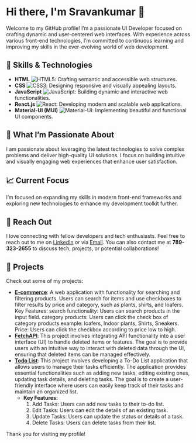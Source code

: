 # Hi there, I'm Sravankumar 👋

Welcome to my GitHub profile! I’m a passionate UI Developer focused on crafting dynamic and user-centered web interfaces. With experience across various front-end technologies, I’m committed to continuous learning and improving my skills in the ever-evolving world of web development.

## 🚀 Skills & Technologies

- **HTML** ![HTML5](https://img.shields.io/badge/HTML5-E34F26?style=flat&logo=html5&logoColor=white): Crafting semantic and accessible web structures.
- **CSS** ![CSS3](https://img.shields.io/badge/CSS3-1572B6?style=flat&logo=css3&logoColor=white): Designing responsive and visually appealing layouts.
- **JavaScript** ![JavaScript](https://img.shields.io/badge/JavaScript-F7DF1C?style=flat&logo=javascript&logoColor=black): Building dynamic and interactive web functionalities.
- **React.js** ![React](https://img.shields.io/badge/React-61DAFB?style=flat&logo=react&logoColor=black): Developing modern and scalable web applications.
- **Material-UI (MUI)** ![Material-UI](https://img.shields.io/badge/Material--UI-0081CB?style=flat&logo=mui&logoColor=white): Implementing beautiful and functional UI components.

## 🌟 What I’m Passionate About

I am passionate about leveraging the latest technologies to solve complex problems and deliver high-quality UI solutions. I focus on building intuitive and visually engaging web experiences that enhance user satisfaction.

## 📈 Current Focus

I’m focused on expanding my skills in modern front-end frameworks and exploring new technologies to enhance my development toolkit further.

## 💬 Reach Out   

I love connecting with fellow developers and tech enthusiasts. Feel free to reach out to me on [LinkedIn](https://www.linkedin.com/in/sravand1/) or via [Email](mailto:sravankumar5900@gmail.com). You can also contact me at **789-323-2655** to discuss tech, projects, or potential collaborations!

## 📂 Projects

Check out some of my projects:

- **[E-commerce](https://gilded-chebakia-5ba6a7.netlify.app/)**: A web application with functionality for searching and filtering products. Users can search for items and use checkboxes to filter results by price and category, such as plants, shirts, and loafers.
  Key Features:
search functionality: Users can search products in the input field.
category products: Users can click the check box of category products example: loafers, Indoor plants, Shirts, Sneakers.
Price: Users can click the checkbox according to price low to high.
- **[FetchAPI](https://roaring-belekoy-8b6c48.netlify.app/)**: This project involves integrating API functionality into a user interface (UI) to handle deleted items or features. The goal is to provide users with an intuitive way to interact with deleted data through the UI, ensuring that deleted items can be managed effectively.
- **[Todo List](https://adding-element-table.netlify.app/)**: This project involves developing a To-Do List application that allows users to manage their tasks efficiently. The application provides essential functionalities such as adding new tasks, editing existing ones, updating task details, and deleting tasks. The goal is to create a user-friendly interface where users can easily keep track of their tasks and maintain an organized list.
  - **Key Features:**
    1. Add Tasks: Users can add new tasks to their to-do list.
    2. Edit Tasks: Users can edit the details of an existing task.
    3. Update Tasks: Users can update the status or details of a task.
    4. Delete Tasks: Users can delete tasks from their list.

Thank you for visiting my profile!
